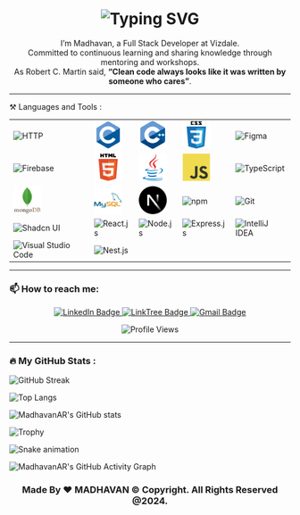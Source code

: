 <div align="center">
  <h1>
    <a><img align="center" src="https://readme-typing-svg.herokuapp.com?font=Fira+Code&pause=1000&color=12F7DE&width=435&lines=Hello+there!+My+name+is+Madhavan.+%F0%9F%91%8B%F0%9F%A4%93" alt="Typing SVG" /></a>
  </h1>
</div>

<p align="center">
   I’m Madhavan, a Full Stack Developer at Vizdale.<br>
   Committed to continuous learning and sharing knowledge through mentoring and workshops.<br>
   As Robert C. Martin said, <strong>“Clean code always looks like it was written by someone who cares”</strong>.<br>
</p>

<hr>

⚒️ Languages and Tools :

<div align="center">
	<table>
    <tr>
      <td><img width="50" src="https://user-images.githubusercontent.com/25181517/192107854-765620d7-f909-4953-a6da-36e1ef69eea6.png" alt="HTTP" title="HTTP"/></td>	
      <td><img src="https://raw.githubusercontent.com/devicons/devicon/master/icons/c/c-original.svg" alt="C" width="50"/></td>
      <td><img src="https://raw.githubusercontent.com/devicons/devicon/master/icons/cplusplus/cplusplus-original.svg" alt="C++" width="50"/></td>
      <td><img src="https://raw.githubusercontent.com/devicons/devicon/master/icons/css3/css3-original-wordmark.svg" alt="CSS3" width="50"/></td>
      <td><img src="https://www.vectorlogo.zone/logos/figma/figma-icon.svg" alt="Figma" width="50"/></td>
    </tr>
    <tr>
      <td><img src="https://www.vectorlogo.zone/logos/firebase/firebase-icon.svg" alt="Firebase" width="50"/></td>
      <td><img src="https://raw.githubusercontent.com/devicons/devicon/master/icons/html5/html5-original-wordmark.svg" alt="HTML5" width="50"/></td>
      <td><img src="https://raw.githubusercontent.com/devicons/devicon/master/icons/java/java-original.svg" alt="Java" width="50"/></td>
      <td><img src="https://raw.githubusercontent.com/devicons/devicon/master/icons/javascript/javascript-original.svg" alt="JavaScript" width="50"/></td>
      <td><img width="50" src="https://user-images.githubusercontent.com/25181517/183890598-19a0ac2d-e88a-4005-a8df-1ee36782fde1.png" alt="TypeScript" title="TypeScript"/></td>
    </tr>
    <tr>
      <td><img src="https://raw.githubusercontent.com/devicons/devicon/master/icons/mongodb/mongodb-original-wordmark.svg" alt="MongoDB" width="50"/></td>
      <td><img src="https://raw.githubusercontent.com/devicons/devicon/master/icons/mysql/mysql-original-wordmark.svg" alt="MySQL" width="50"/></td>
      <td><img src="https://raw.githubusercontent.com/devicons/devicon/master/icons/nextjs/nextjs-original.svg" alt="Next.js" width="50"/></td>
      <td><img width="50" src="https://user-images.githubusercontent.com/25181517/121401671-49102800-c959-11eb-9f6f-74d49a5e1774.png" alt="npm" title="npm"/></td>  
      <td><img width="50" src="https://user-images.githubusercontent.com/25181517/192108372-f71d70ac-7ae6-4c0d-8395-51d8870c2ef0.png" alt="Git" title="Git"/></td>
    </tr>
    <tr>
      <td><img src="https://suhelmakkad.gallerycdn.vsassets.io/extensions/suhelmakkad/shadcn-ui/0.1.1/1695843310552/Microsoft.VisualStudio.Services.Icons.Default" alt="Shadcn UI" width="50"/></td>
      <td><img src="https://upload.wikimedia.org/wikipedia/commons/a/a7/React-icon.svg" alt="React.js" width="50"/></td>
      <td><img src="https://user-images.githubusercontent.com/25181517/183568594-85e280a7-0d7e-4d1a-9028-c8c2209e073c.png" alt="Node.js" width="50"/></td>
      <td><img width="50" src="https://user-images.githubusercontent.com/25181517/183859966-a3462d8d-1bc7-4880-b353-e2cbed900ed6.png" alt="Express.js" title="Express.js"/></td>
      <td><img width="50" src="https://user-images.githubusercontent.com/25181517/192108890-200809d1-439c-4e23-90d3-b090cf9a4eea.png" alt="IntelliJ IDEA" title="IntelliJ IDEA"/></td>	
    </tr>
    <tr>
      <td><img width="50" src="https://user-images.githubusercontent.com/25181517/192108891-d86b6220-e232-423a-bf5f-90903e6887c3.png" alt="Visual Studio Code" title="Visual Studio Code"/></td>
      <td><img width="50" src="https://github.com/marwin1991/profile-technology-icons/assets/136815194/519bfaf3-c242-431e-a269-876979f05574" alt="Nest.js" title="Nest.js"/></td>
    </tr>		
	</table>
</div>

---

### 📫 How to reach me:

<div id="badges" align="center">
  <a href="https://www.linkedin.com/in/madhavan-a-86780228a/">
    <img src="https://img.shields.io/badge/LinkedIn-blue?style=for-the-badge&logo=linkedin&logoColor=white" alt="LinkedIn Badge"/>
  </a>
  
  <a href="https://linktr.ee/MadhavanAR">
    <img src="https://img.shields.io/badge/Linktree-success?logo=linktree&logoColor=white&style=for-the-badge" alt="LinkTree Badge"/>
  </a>
  
  <a href="mailto:madhavanu555@gmail.com">
    <img src="https://img.shields.io/badge/Mail-red?logo=gmail&logoColor=white&style=for-the-badge" alt="Gmail Badge"/>
  </a>
  
  ![Profile Views](https://komarev.com/ghpvc/?username=MadhavanAR&color=green)
</div>

---

### 🔥 My GitHub Stats :

![GitHub Streak](https://streak-stats.demolab.com?user=MadhavanAR&theme=radical)

![Top Langs](https://github-readme-stats.vercel.app/api/top-langs/?username=MadhavanAR&layout=compact&theme=radical)

![MadhavanAR's GitHub stats](https://github-readme-stats.vercel.app/api?username=MadhavanAR&show_icons=true&theme=radical)

![Trophy](https://github-profile-trophy.vercel.app/?username=MadhavanAR&theme=radical)

<img src="https://raw.githubusercontent.com/MadhavanAR/MadhavanAR/output/github-contribution-grid-snake-dark.svg" alt="Snake animation" />

![MadhavanAR's GitHub Activity Graph](https://github-readme-activity-graph.vercel.app/graph?username=MadhavanAR&theme=github-compact)

<div align="center">

### Made By ❤️ MADHAVAN © Copyright. All Rights Reserved @2024.

</div>

